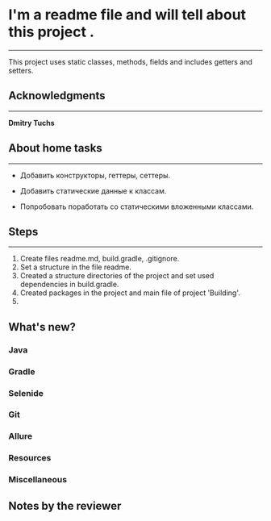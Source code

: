 # I'm a readme file and will tell about this project .
___

This project uses static classes, methods, fields and includes getters and setters.

## Acknowledgments
___
**Dmitry Tuchs**


## About home tasks
___

- Добавить конструкторы, геттеры, сеттеры.

- Добавить статические данные к классам.

- Попробовать поработать со статическими вложенными классами.

## Steps
___
1. Create files readme.md, build.gradle, .gitignore.
2. Set a structure in the file readme.
3. Created a structure directories of the project and set used dependencies in build.gradle.
4. Created packages in the project and main file of project 'Building'.
5. 
## What's new?

### Java
### Gradle
### Selenide
### Git
### Allure
### Resources
### Miscellaneous


## Notes by the reviewer




